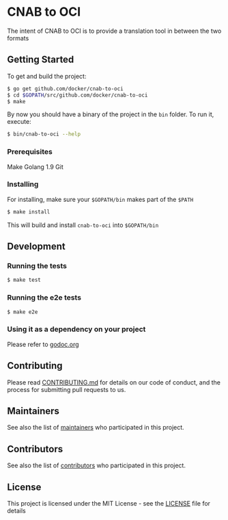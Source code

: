 # CNAB to OCI

The intent of CNAB to OCI is to provide a translation tool in between the two formats 

## Getting Started

To get and build the project:
```sh
$ go get github.com/docker/cnab-to-oci
$ cd $GOPATH/src/github.com/docker/cnab-to-oci
$ make
```
By now you should have a binary of the project in the `bin` folder. To run it, execute:
```sh
$ bin/cnab-to-oci --help
```

### Prerequisites

Make
Golang 1.9
Git

### Installing

For installing, make sure your `$GOPATH/bin` makes part of the `$PATH`

```sh
$ make install
```

This will build and install `cnab-to-oci` into `$GOPATH/bin` 

## Development

### Running the tests

```sh
$ make test
```

### Running the e2e tests

```sh
$ make e2e
```

### Using it as a dependency on your project

Please refer to [godoc.org]()


## Contributing

Please read [CONTRIBUTING.md](CONTRIBUTING.md) for details on our code of conduct, and the process for submitting pull requests to us.

## Maintainers

See also the list of [maintainers](MAINTAINERS) who participated in this project.

## Contributors

See also the list of [contributors](https://github.com/docker/cnab-to-oci/graphs/contributors) who participated in this project.

## License

This project is licensed under the MIT License - see the [LICENSE](LICENSE) file for details
